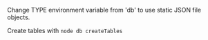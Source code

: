 Change TYPE environment variable from 'db' to use static JSON file objects.

Create tables with `node db createTables`
